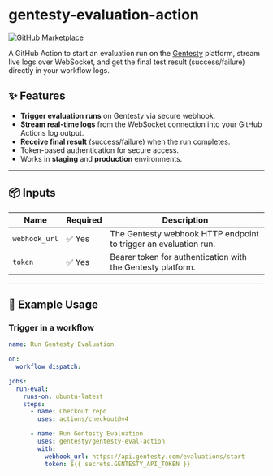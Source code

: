 # gentesty-evaluation-action

[![GitHub Marketplace](https://img.shields.io/badge/GitHub%20Marketplace-Gentesty%20Eval%20Action-blue?logo=github)](https://github.com/marketplace/actions/gentesty-eval-action)

A GitHub Action to start an evaluation run on the [Gentesty](https://gentesty.com) platform, stream live logs over
WebSocket, and get the final test result (success/failure) directly in your workflow logs.

## ✨ Features

- **Trigger evaluation runs** on Gentesty via secure webhook.
- **Stream real-time logs** from the WebSocket connection into your GitHub Actions log output.
- **Receive final result** (success/failure) when the run completes.
- Token-based authentication for secure access.
- Works in **staging** and **production** environments.

---

## 📦 Inputs

| Name          | Required | Description                                                      |
|---------------|----------|------------------------------------------------------------------|
| `webhook_url` | ✅ Yes    | The Gentesty webhook HTTP endpoint to trigger an evaluation run. |
| `token`       | ✅ Yes    | Bearer token for authentication with the Gentesty platform.      |

---

## 🚀 Example Usage

### Trigger in a workflow

```yaml
name: Run Gentesty Evaluation

on:
  workflow_dispatch:

jobs:
  run-eval:
    runs-on: ubuntu-latest
    steps:
      - name: Checkout repo
        uses: actions/checkout@v4

      - name: Run Gentesty Evaluation
        uses: gentesty/gentesty-eval-action
        with:
          webhook_url: https://api.gentesty.com/evaluations/start
          token: ${{ secrets.GENTESTY_API_TOKEN }}
